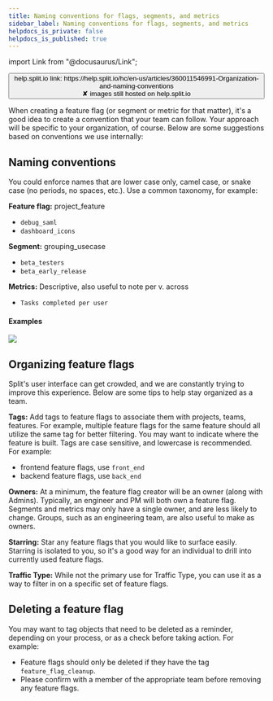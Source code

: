 ```yaml
---
title: Naming conventions for flags, segments, and metrics
sidebar_label: Naming conventions for flags, segments, and metrics
helpdocs_is_private: false
helpdocs_is_published: true
---
```


import Link from "@docusaurus/Link";

<p>
  <button style={{borderRadius:'8px', border:'1px', fontFamily:'Courier New', fontWeight:'800', textAlign:'left'}}> help.split.io link: https://help.split.io/hc/en-us/articles/360011546991-Organization-and-naming-conventions <br /> ✘ images still hosted on help.split.io </button>
</p>

When creating a feature flag (or segment or metric for that matter), it's a good idea to create a convention that your team can follow. Your approach will be specific to your organization, of course. Below are some suggestions based on conventions we use internally:

## Naming conventions
You could enforce names that are lower case only, camel case, or snake case (no periods, no spaces, etc.). Use a common taxonomy, for example:

**Feature flag:** project_feature

* `debug_saml`
* `dashboard_icons`

**Segment:** grouping_usecase

* `beta_testers`
* `beta_early_release`

**Metrics:** Descriptive, also useful to note per v. across

 * `Tasks completed per user`
 

#### Examples

![](https://help.split.io/hc/article_attachments/360038725131/mceclip0.png)

## Organizing feature flags
Split's user interface can get crowded, and we are constantly trying to improve this experience. Below are some tips to help stay organized as a team.

**Tags:** Add tags to feature flags to associate them with projects, teams, features. For example, multiple feature flags for the same feature should all utilize the same tag for better filtering. You may want to indicate where the feature is built. Tags are case sensitive, and lowercase is recommended. For example:

 * frontend feature flags, use `front_end`
 * backend feature flags, use `back_end`

**Owners:** At a minimum, the feature flag creator will be an owner (along with Admins). Typically, an engineer and PM will both own a feature flag. Segments and metrics may only have a single owner, and are less likely to change. Groups, such as an engineering team, are also useful to make as owners.

**Starring:** Star any feature flags that you would like to surface easily. Starring is isolated to you, so it's a good way for an individual to drill into currently used feature flags.

**Traffic Type:** While not the primary use for Traffic Type, you can use it as a way to filter in on a specific set of feature flags.

## Deleting a feature flag
You may want to tag objects that need to be deleted as a reminder, depending on your process, or as a check before taking action. For example:

* Feature flags should only be deleted if they have the tag `feature_flag_cleanup`.
* Please confirm with a member of the appropriate team before removing any feature flags.